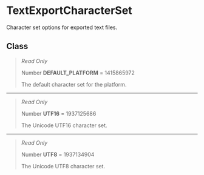 # TextExportCharacterSet
Character set options for exported text files.

## Class
> *Read Only* 
> 
> Number **DEFAULT_PLATFORM** = 1415865972
> 
> The default character set for the platform.
*** 
> *Read Only* 
> 
> Number **UTF16** = 1937125686
> 
> The Unicode UTF16 character set.
*** 
> *Read Only* 
> 
> Number **UTF8** = 1937134904
> 
> The Unicode UTF8 character set.

